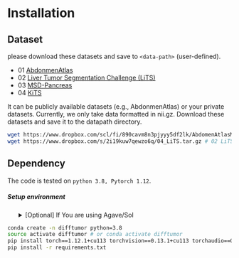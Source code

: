 # Installation

## Dataset

please download these datasets and save to `<data-path>` (user-defined).

- 01 [AbdonmenAtlas](https://github.com/MrGiovanni/AbdomenAtlas)
- 02 [Liver Tumor Segmentation Challenge (LiTS)](https://competitions.codalab.org/competitions/17094)
- 03 [MSD-Pancreas](https://drive.google.com/drive/folders/1HqEgzS8BV2c7xYNrZdEAnrHk7osJJ--2)
- 04 [KiTS](https://kits-challenge.org/kits23/#download-block)

It can be publicly available datasets (e.g., AbdonmenAtlas) or your private datasets. Currently, we only take data formatted in nii.gz. 
Download these datasets and save it to the datapath directory.
```bash
wget https://www.dropbox.com/scl/fi/890cavm8n3pjyyy5df2lk/AbdomenAtlasMini1.0.tar.gz?rlkey=8d53plsdojlf9hjqqddbyfeb0 # 01 AbdonmenAtlas.tar.gz (300+ GB)
wget https://www.dropbox.com/s/2i19kuw7qewzo6q/04_LiTS.tar.gz # 02 LiTS.tar.gz (17.42 GB)
```


## Dependency
The code is tested on `python 3.8, Pytorch 1.12`.

##### Setup environment

<details>
<summary style="margin-left: 25px;">[Optional] If You are using Agave/Sol</summary>
<div style="margin-left: 25px;">

```bash
module load anaconda3/5.3.0 # only for Agave

module load mamba/latest # only for Sol
mamba create -n difftumor python=3.8
```

</div>
</details>

```bash
conda create -n difftumor python=3.8
source activate difftumor # or conda activate difftumor
pip install torch==1.12.1+cu113 torchvision==0.13.1+cu113 torchaudio==0.12.1 --extra-index-url https://download.pytorch.org/whl/cu113
pip install -r requirements.txt
```

